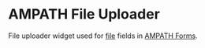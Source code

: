 # AMPATH File Uploader

File uploader widget used for [file](https://ampath-forms.vercel.app/docs/field-types-reference#file) fields in [AMPATH Forms](https://ampath-forms.vercel.app/).
